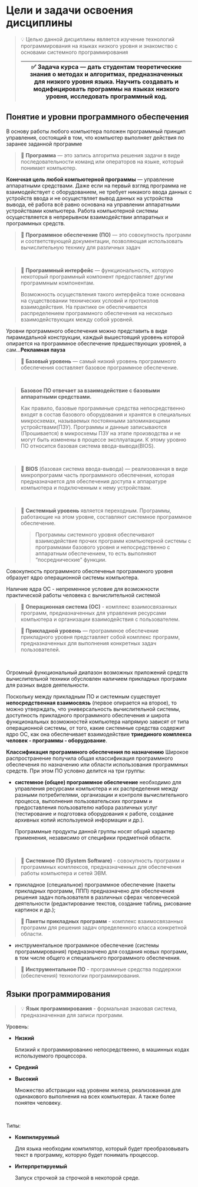 # Цели и задачи освоения дисциплины

> 💡 Целью данной дисциплины является изучение технологий программирования на языках низкого уровня и знакомство с основами системного программирования
> 
> |✅ **Задача курса** — дать студентам теоретические знания о методах и алгоритмах, предназначенных для низкого уровня языка. Научить создавать и модифицировать программы на языках низкого уровня, исследовать программный код.|
> |---|


## Понятие и уровни программного обеспечения

В основу работы любого компьютера положен программный принцип управления, состоящий в том, что компьютер выполняет действия по заранее заданной программе

> :book: **Программа** — это запись алгоритма решения задачи в виде последовательности команд или операторов на языке, который понимает компьютер.

**Конечная цель любой компьютерной программы** — управление аппаратными средствами. Даже если на первый взгляд программа не взаимодействует с оборудованием, не требует никакого ввода данных с устройств ввода и не осуществляет вывод данных на устройства вывода, её работа всё равно основана на управлении аппаратными устройствами компьютера. Работа компьютерной системы осуществляется в непрерывном взаимодействии аппаратных и программных средств. 

> :book: **Программное обеспечение (ПО)** — это совокупность программ и соответствующей документации, позволяющая использовать вычислительную технику для различных задач

<br>

> :book: **Программный интерфейс** — функциональность, которую некоторый программный компонент предоставляет другим программным компонентам.
> 
> Возможность осуществления такого интерфейса тоже основана на существовании технических условий и протоколов взаимодействия. На практике он обеспечивается распределением программного обеспечения на несколько взаимодействующих между собой уровней.

Уровни программного обеспечения можно представить в виде пирамидальной конструкции, каждый вышестоящий уровень которой опирается на программное обеспечение предшествующих уровней, а сам…**Рекламная пауза**

> :book: **Базовый уровень** — самый низкий уровень программного обеспечения составляет базовое программное обеспечение.

<br>

> **Базовое ПО отвечает за взаимодействие с базовыми аппаратными средствами.**
> 
> Как правило, базовые программные средства непосредственно входят в состав базового оборудования и хранятся в специальных микросхемах, называемых постоянными запоминающими устройствами(ПЗУ). Программы и данные записываются (Прошивается) в микросхемы ПЗУ на этапе производства и не могут быть изменены в процессе эксплуатации. К этому уровню ПО относится базовая система ввода-вывода(BIOS).
>

<br>

> :book: **BIOS** (базовая система ввода-вывода) — реализованная в виде микропрограмм часть программного обеспечения, которая предназначается для обеспечения доступа к аппаратуре компьютера и подключенным к нему устройствам.

<br>

> :book: **Системный уровень** является переходным. Программы, работающие на этом уровне, составляют системное программное обеспечение.
> 
> > Программы системного уровня обеспечивают взаимодействие прочих программ компьютерной системы с программами базового уровня и непосредственно с аппаратным обеспечением, то есть выполняют “посреднические” функции.


Совокупность программного обеспеченья программного уровня образует ядро операционной системы компьютера.

Наличие ядра ОС - непременное условие для возможности практической работы человека с вычислительной системой

> :book: **Операционная система (ОС)** - комплекс взаимосвязанных программ, предназначенных для управления ресурсами компьютера и организации взаимодействия с пользователем.

> :book: **Прикладной уровень** — программное обеспечение прикладного уровня представляет собой комплекс программ, предназначенных для выполнения конкретных задач пользователей.

<br>

Огромный функциональный диапазон возможных приложений средств вычислительной техники обусловлен наличием прикладных программ для разных видов деятельности.

Поскольку между прикладным ПО и системным существует **непосредственная взаимосвязь** (первое опирается на второе), то можно утверждать, что универсальность вычислительной системы, доступность прикладного программного обеспечения и широта функциональных возможностей компьютера напрямую зависят от типа операционной системы, от того, какие системные средства содержит ядро ОС, как она обеспечивает взаимодействие **триединого комплекса человек - программы - оборудование**.

**Классификация программного обеспечения по назначению**
Широкое распространение получила общая классификация программного обеспечения по назначению или области использования программных средств. При этом ПО условно делится на три группы:

- **системное (общее) программное обеспечение** необходимо для
управления ресурсами компьютера и их распределения между разными потребителями, организации и контроля вычислительного процесса, выполнения пользовательских программ и предоставления пользователю набора различных услуг (тестирование и подготовка оборудования к работе, создание архивных копий используемой информации и др.).

    Программные продукты данной группы носят общий характер применения, независимо от специфики предметной области.

<br>

> :book: **Системное ПО (System Software)** - совокупность программ и
программных комплексов, предназначенных для обеспечения работы компьютера и сетей ЭВМ.

- прикладное (специальное) программное обеспечение (пакеты прикладных программ, ППП) предназначено для обеспечения решения задач пользователя в различных сферах человеческой деятельности (редактирование текстов, создание таблиц, рисование картинок и др.);

> :book: **Пакеты прикладных программ** - комплекс взаимосвязанных
программ для решения задач определенного класса конкретной области.

- инструментальное программное обеспечение (системы
программирования) предназначено для создания новых программ, в том числе общего и специального программного обеспечения.

> :book: **Инструментальное ПО** - программные средства поддержки (обеспечения) технологии программирования.

## Языки программирования

> :bulb: **Язык программирования** - формальная знаковая система, предназначенная для записи программ.

Уровень:

- **Низкий**
    
    Близкий к программированию непосредственно, в машинных кодах используемого процессора.

- **Средний**
- **Высокий**
    
    Множество абстракции над уровнем железа, реализованная для одинакового выполнения на всех компьютерах. А также более понятен человеку.
    
<br>

Типы:

- **Компилируемый**
    
    Для языка необходим компилятор, который будет преобразовывать текст в программу, которую будет понимать процессор.
    
- **Интерпретируемый**
  
    Запуск строчкой за строчкой в некоторой среде.